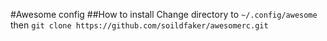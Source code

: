 #Awesome config
##How to install
Change directory to ` ~/.config/awesome ` then 
` git clone https://github.com/soildfaker/awesomerc.git `
